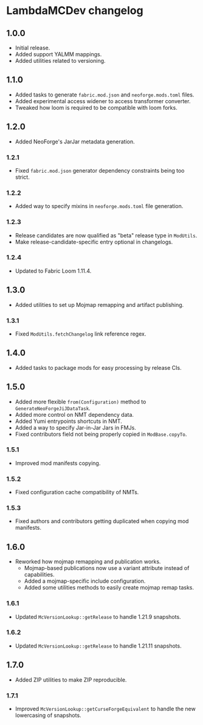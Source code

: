 # LambdaMCDev changelog

## 1.0.0

- Initial release.
- Added support YALMM mappings.
- Added utilities related to versioning.

## 1.1.0

- Added tasks to generate `fabric.mod.json` and `neoforge.mods.toml` files.
- Added experimental access widener to access transformer converter.
- Tweaked how loom is required to be compatible with loom forks.

## 1.2.0

- Added NeoForge's JarJar metadata generation.

### 1.2.1

- Fixed `fabric.mod.json` generator dependency constraints being too strict.

### 1.2.2

- Added way to specify mixins in `neoforge.mods.toml` file generation.

### 1.2.3

- Release candidates are now qualified as "beta" release type in `ModUtils`.
- Make release-candidate-specific entry optional in changelogs.

### 1.2.4

- Updated to Fabric Loom 1.11.4.

## 1.3.0

- Added utilities to set up Mojmap remapping and artifact publishing.

### 1.3.1

- Fixed `ModUtils.fetchChangelog` link reference regex.

## 1.4.0

- Added tasks to package mods for easy processing by release CIs.

## 1.5.0

- Added more flexible `from(Configuration)` method to `GenerateNeoForgeJiJDataTask`.
- Added more control on NMT dependency data.
- Added Yumi entrypoints shortcuts in NMT.
- Added a way to specify Jar-in-Jar Jars in FMJs.
- Fixed contributors field not being properly copied in `ModBase.copyTo`.

### 1.5.1

- Improved mod manifests copying.

### 1.5.2

- Fixed configuration cache compatibility of NMTs.

### 1.5.3

- Fixed authors and contributors getting duplicated when copying mod manifests.

## 1.6.0

- Reworked how mojmap remapping and publication works.
  - Mojmap-based publications now use a variant attribute instead of capabilities.
  - Added a mojmap-specific include configuration.
  - Added some utilities methods to easily create mojmap remap tasks.

### 1.6.1

- Updated `McVersionLookup::getRelease` to handle 1.21.9 snapshots.

### 1.6.2

- Updated `McVersionLookup::getRelease` to handle 1.21.11 snapshots.

## 1.7.0

- Added ZIP utilities to make ZIP reproducible.

### 1.7.1

- Improved `McVersionLookup::getCurseForgeEquivalent` to handle the new lowercasing of snapshots.

